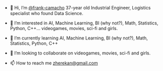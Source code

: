 - 👋 Hi, I’m <a href="https://www.linkedin.com/in/francisco-camacho-b35b13141/">@frank-camacho</a> 37-year old Industrial Engineer, Logistics specialist who found Data Science. <img src="https://user-images.githubusercontent.com/92425240/137084429-d4f26eac-0c1c-4fcf-98e5-ed98eb579479.png" width="15" height="15"> <img src="https://user-images.githubusercontent.com/92425240/137085546-7c876374-940e-4d43-ace0-7276fa62657d.png" width="15" height="15"> <img src="https://user-images.githubusercontent.com/92425240/137085707-874d565f-fb35-4e14-a9ec-44a2cb77aa51.png" width="15" height="15"> <img src="https://user-images.githubusercontent.com/92425240/137085809-90adbbda-1e24-4442-9d69-ecb9a30ba0f5.png" width="15" height="15"> <img src="https://user-images.githubusercontent.com/92425240/137085931-352b797f-87d2-4b5d-ab37-dc6ee0552e68.png" width="15" height="15">




- 👀 I’m interested in AI, Machine Learning, BI (why not?), Math, Statistics, Python, C++... videogames, movies, sci-fi and girls.
- 🌱 I’m currently learning AI, Machine Learning, BI (why not?), Math, Statistics, Python, C++
- 💞️ I’m looking to collaborate on videogames, movies, sci-fi and girls.
- 📫 How to reach me zherekan@gmail.com

<!---
frank-camacho/frank-camacho is a ✨ special ✨ repository because its `README.md` (this file) appears on your GitHub profile.
You can click the Preview link to take a look at your changes.
--->
